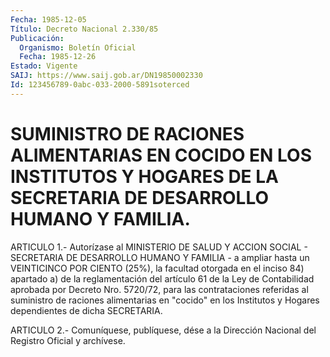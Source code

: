 ```yaml
---
Fecha: 1985-12-05
Título: Decreto Nacional 2.330/85
Publicación:
  Organismo: Boletín Oficial
  Fecha: 1985-12-26
Estado: Vigente
SAIJ: https://www.saij.gob.ar/DN19850002330
Id: 123456789-0abc-033-2000-5891soterced
---
```

# SUMINISTRO DE RACIONES ALIMENTARIAS EN COCIDO EN LOS INSTITUTOS Y HOGARES DE LA SECRETARIA DE DESARROLLO HUMANO Y FAMILIA.

<a id="1"></a>
ARTICULO  1.-  Autorízase  al MINISTERIO DE SALUD Y ACCION SOCIAL - SECRETARIA DE DESARROLLO HUMANO  Y  FAMILIA  -  a  ampliar hasta un VEINTICINCO  POR  CIENTO (25%), la facultad otorgada en  el  inciso 84) apartado a) de  la  reglamentación del artículo 61 de la Ley de Contabilidad  aprobada  por    Decreto    Nro.  5720/72,  para  las contrataciones referidas al suministro de raciones  alimentarias en "cocido"  en  los  Institutos  y  Hogares  dependientes  de   dicha SECRETARIA.

<a id="2"></a>
ARTICULO  2.- Comuníquese, publíquese, dése a la Dirección Nacional del Registro Oficial y archívese.